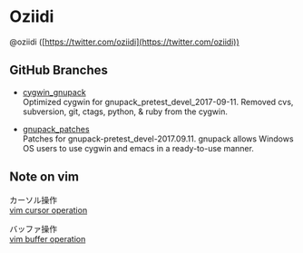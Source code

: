 
# Oziidi
@oziidi ([https://twitter.com/oziidi](https://twitter.com/oziidi))

## GitHub Branches

* [cygwin_gnupack](https://github.com/oziidi/cygwin_gnupack)<br>
  Optimized cygwin for gnupack_pretest_devel_2017-09-11. Removed cvs, subversion, git, ctags, python, & ruby from the cygwin.

* [gnupack_patches](https://github.com/oziidi/gnupack_patches)<br>
  Patches for gnupack-pretest_devel-2017.09.11. gnupack allows Windows OS users to use cygwin and emacs in a ready-to-use manner.

## Note on vim

カーソル操作  
[vim cursor operation](image/vim_cursor.png)
<br>

バッファ操作  
[vim buffer operation](image/vim_buffer.png)
<br>
